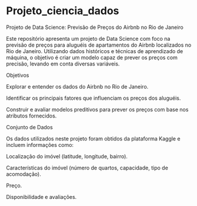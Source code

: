 # Projeto_ciencia_dados
 Projeto de Data Science: Previsão de Preços do Airbnb no Rio de Janeiro

Este repositório apresenta um projeto de Data Science com foco na previsão de preços para aluguéis de apartamentos do Airbnb localizados no Rio de Janeiro. Utilizando dados históricos e técnicas de aprendizado de máquina, o objetivo é criar um modelo capaz de prever os preços com precisão, levando em conta diversas variáveis.

Objetivos

Explorar e entender os dados do Airbnb no Rio de Janeiro.

Identificar os principais fatores que influenciam os preços dos aluguéis.

Construir e avaliar modelos preditivos para prever os preços com base nos atributos fornecidos.

Conjunto de Dados

Os dados utilizados neste projeto foram obtidos da plataforma Kaggle e incluem informações como:

Localização do imóvel (latitude, longitude, bairro).

Características do imóvel (número de quartos, capacidade, tipo de acomodação).

Preço.

Disponibilidade e avaliações.

